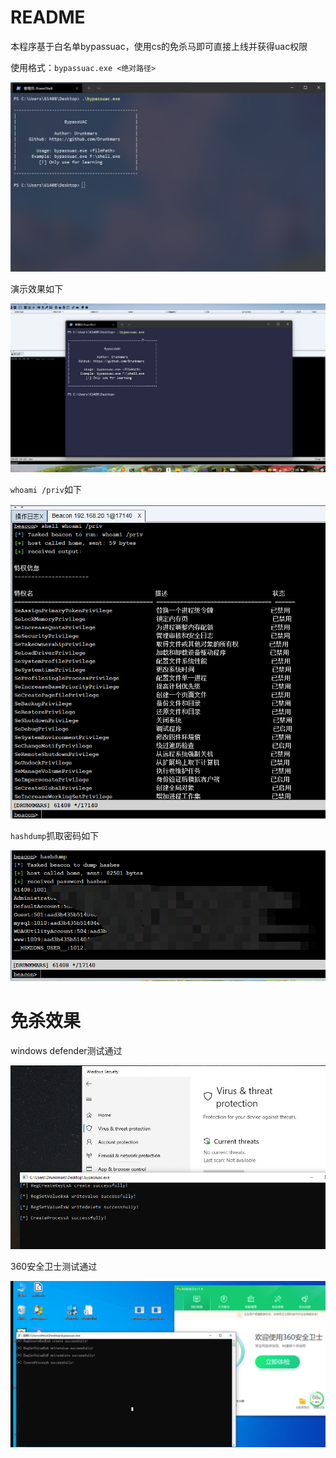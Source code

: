 # README



本程序基于白名单bypassuac，使用cs的免杀马即可直接上线并获得uac权限

使用格式：`bypassuac.exe <绝对路径>`



![image-20211022163237718](image-20211022163237718.png)



演示效果如下



![bypassuac](bypassuac.gif)



`whoami /priv`如下



![image-20211022163659252](image-20211022163659252.png)



`hashdump`抓取密码如下



![image-20211022163820528](image-20211022163820528.png)



# 免杀效果



windows defender测试通过



![image-20211017102642754](image-20211017102642754.png)



360安全卫士测试通过



![image-20211017103146543](image-20211017103146543.png)